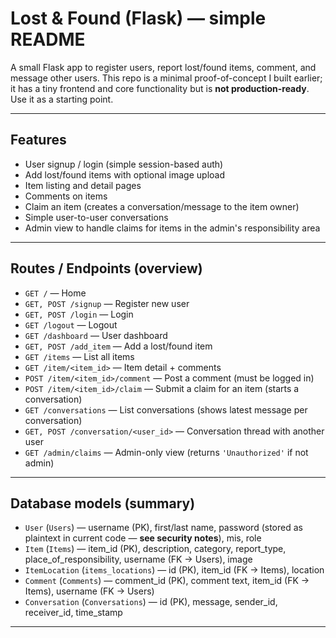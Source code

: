 # Lost & Found (Flask) — simple README

A small Flask app to register users, report lost/found items, comment, and message other users. This repo is a minimal proof-of-concept I built earlier; it has a tiny frontend and core functionality but is **not production-ready**. Use it as a starting point.

---

## Features

- User signup / login (simple session-based auth)
- Add lost/found items with optional image upload
- Item listing and detail pages
- Comments on items
- Claim an item (creates a conversation/message to the item owner)
- Simple user-to-user conversations
- Admin view to handle claims for items in the admin's responsibility area

---

## Routes / Endpoints (overview)

- `GET /` — Home
- `GET, POST /signup` — Register new user
- `GET, POST /login` — Login
- `GET /logout` — Logout
- `GET /dashboard` — User dashboard
- `GET, POST /add_item` — Add a lost/found item
- `GET /items` — List all items
- `GET /item/<item_id>` — Item detail + comments
- `POST /item/<item_id>/comment` — Post a comment (must be logged in)
- `POST /item/<item_id>/claim` — Submit a claim for an item (starts a conversation)
- `GET /conversations` — List conversations (shows latest message per conversation)
- `GET, POST /conversation/<user_id>` — Conversation thread with another user
- `GET /admin/claims` — Admin-only view (returns `'Unauthorized'` if not admin)

---

## Database models (summary)

- `User` (`Users`) — username (PK), first/last name, password (stored as plaintext in current code — **see security notes**), mis, role
- `Item` (`Items`) — item_id (PK), description, category, report_type, place_of_responsibility, username (FK → Users), image
- `ItemLocation` (`items_locations`) — id (PK), item_id (FK → Items), location
- `Comment` (`Comments`) — comment_id (PK), comment text, item_id (FK → Items), username (FK → Users)
- `Conversation` (`Conversations`) — id (PK), message, sender_id, receiver_id, time_stamp

---